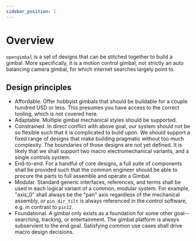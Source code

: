 ```yaml
---
sidebar_position: 1
---
```


# Overview

`opengimbal` is a set of designs that can be stitched together
to build a gimbal. More specifically, it is a motion control gimbal, not strictly
an auto balancing camera gimbal, for which internet searches largely point to.

## Design principles

- Affordable. Offer hobbyist gimbals that should be buildable for a couple hundred USD or less. This presumes you have access to the correct tooling, which is not covered here.
- Adaptable. Multiple gimbal mechanical styles should be supported.
- Constrained. In direct conflict with above goal, our system should not be so flexible such that it is complicated to build upon. We should support a fixed range of designs that make building pragmatic without too much complexity. The boundaries of those designs are not yet defined. It is likely that we shall support two macro electromechanical variants, and a single controls system.
- End-to-end. For a handful of core designs, a full suite of components shall be provided such that the common engineer should be able to procure the parts to full assemble and operate a Gimbal.
- Modular. Standard generic interfaces, references, and terms shall be used in each logical variant of a common, modular system. For example, "axis_0" shall always be the "pan" axis regardless of the mechanical assembly, or `pin_dir_tilt` is always referenced in the control software, e.g. in contrast to `pin12`.
- Foundational. A gimbal only exists as a foundation for some other goal--searching, tracking, or entertainment. The gimbal platform is always subservient to the end goal. Satisfying common use cases shall drive macro design decisions.
